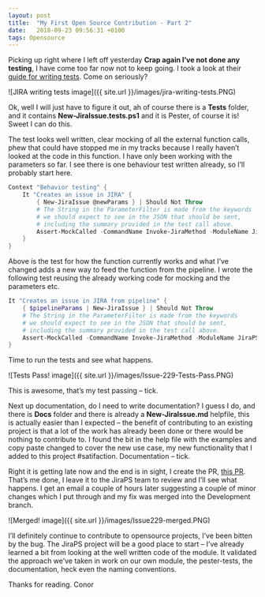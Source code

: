 ```yaml
---
layout: post
title:  "My First Open Source Contribution - Part 2"
date:   2018-09-23 09:56:31 +0100
tags: Opensource
---
```


Picking up right where I left off yesterday **Crap again I’ve not done any testing**, I have come too far now not to keep going. I took a look at their [guide for writing tests](https://atlassianps.org/docs/Contributing/writing-tests.html). Come on seriously?

![JIRA writing tests image]({{ site.url }}/images/jira-writing-tests.PNG)

Ok, well I will just have to figure it out, ah of course there is a __Tests__ folder, and it contains __New-JiraIssue.tests.ps1__ and it is Pester, of course it is! Sweet I can do this.

The test looks well written, clear mocking of all the external function calls, phew that could have stopped me in my tracks because I really haven’t looked at the code in this function. I have only been working with the parameters so far. I see there is one behaviour test written already, so I’ll probably start here.

```powershell
Context "Behavior testing" {
    It "Creates an issue in JIRA" {
        { New-JiraIssue @newParams } | Should Not Throw
        # The String in the ParameterFilter is made from the keywords
        # we should expect to see in the JSON that should be sent,
        # including the summary provided in the test call above.
        Assert-MockCalled -CommandName Invoke-JiraMethod -ModuleName JiraPS -Times 1 -Scope It -ParameterFilter { $Method -eq 'Post' -and $URI -like "$jiraServer/rest/api/*/issue" }
    }
}
```

Above is the test for how the function currently works and what I’ve changed adds a new way to feed the function from the pipeline. I wrote the following test reusing the already working code for mocking and the parameters etc.

```powershell
It "Creates an issue in JIRA from pipeline" {
    { $pipelineParams | New-JiraIssue } | Should Not Throw
    # The String in the ParameterFilter is made from the keywords
    # we should expect to see in the JSON that should be sent,
    # including the summary provided in the test call above.
    Assert-MockCalled -CommandName Invoke-JiraMethod -ModuleName JiraPS -Times 1 -Scope It -ParameterFilter { $Method -eq 'Post' -and $URI -like "$jiraServer/rest/api/*/issue" }
}
```

Time to run the tests and see what happens.

![Tests Pass! image]({{ site.url }}/images/Issue-229-Tests-Pass.PNG)

This is awesome, that’s my test passing – tick.

Next up documentation, do I need to write documentation? I guess I do, and there is __Docs__ folder and there is already a __New-JiraIssue.md__ helpfile, this is actually easier than I expected – the benefit of contributing to an existing project is that a lot of the work has already been done or there would be nothing to contribute to. I found the bit in the help file with the examples and copy paste changed to cover the new use case, my new functionality that I added to this project #satifaction. Documentation – tick.

Right it is getting late now and the end is in sight, I create the PR, [this PR]( https://github.com/AtlassianPS/JiraPS/pull/312). That’s me done, I leave it to the JiraPS team to review and I’ll see what happens. I get an email a couple of hours later suggesting a couple of minor changes which I put through and my fix was merged into the Development branch.

![Merged! image]({{ site.url }}/images/Issue229-merged.PNG)

I’ll definitely continue to contribute to opensource projects, I’ve been bitten by the bug. The JiraPS project will be a good place to start – I’ve already learned a bit from looking at the well written code of the module. It validated the approach we’ve taken in work on our own module, the pester-tests, the documentation, heck even the naming conventions.

Thanks for reading.
Conor